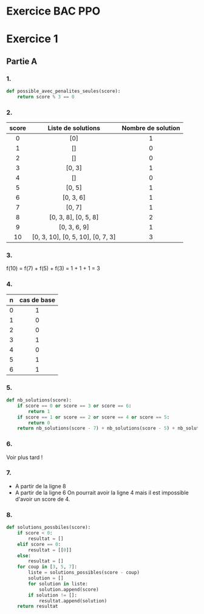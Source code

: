 # Exercice BAC PPO

# Exercice 1
## Partie A
### 1.
```python
def possible_avec_penalites_seules(score):
    return score % 3 == 0
```

### 2. 

| score | Liste de solutions | Nombre de solution |
| :---: | :---: | :---: |
|0|[0]|1|
|1|[]|0|
|2|[]|0|
|3|[0, 3]|1| 
|4|[]|0|
|5|[0, 5]|1|
|6|[0, 3, 6]|1|
|7|[0, 7]|1|
|8|[0, 3, 8], [0, 5, 8]|2|
|9|[0, 3, 6, 9]|1|
|10|[0, 3, 10], [0, 5, 10], [0, 7, 3]|3|

### 3.
f(10)   = f(7) + f(5) + f(3) = 1 + 1 + 1 = 3
### 4.
|n|cas de base|
|:---:|:---:|
|0|1|
|1|0|
|2|0|
|3|1|
|4|0|
|5|1|
|6|1|

### 5.
```python
def nb_solutions(score):
    if score == 0 or score == 3 or score == 6:
        return 1
    if score == 1 or score == 2 or score == 4 or score == 5:
        return 0
    return nb_solutions(score - 7) + nb_solutions(score - 5) + nb_solutions(score - 3)

```
### 6.
Voir plus tard !

### 7.
- A partir de la ligne 8 
- A partir de la ligne 6
On pourrait avoir la ligne 4 mais il est impossible d'avoir un score de 4.

### 8.
```python
def solutions_possbiles(score):
    if score < 0:
        resultat = []
    elif score == 0:
        resultat = [[0]]
    else:
        resultat = []
    for coup in [3, 5, 7]:
        liste = solutions_possibles(score - coup)
        solution = []
        for solution in liste:
            solution.append(score)
        if solution != []:
            resultat.append(solution)
    return resultat
            
```